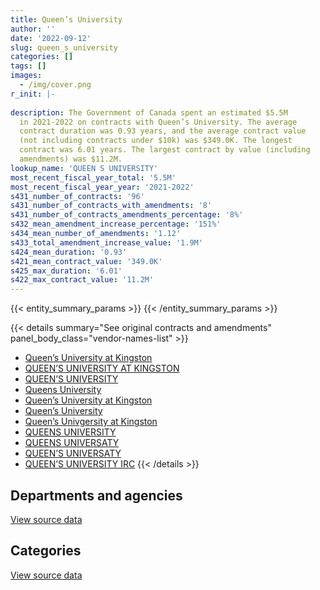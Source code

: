 ```yaml
---
title: Queen’s University
author: ''
date: '2022-09-12'
slug: queen_s_university
categories: []
tags: []
images:
  - /img/cover.png
r_init: |-
  
description: The Government of Canada spent an estimated $5.5M
  in 2021-2022 on contracts with Queen’s University. The average
  contract duration was 0.93 years, and the average contract value
  (not including contracts under $10k) was $349.0K. The longest
  contract was 6.01 years. The largest contract by value (including
  amendments) was $11.2M.
lookup_name: 'QUEEN S UNIVERSITY'
most_recent_fiscal_year_total: '5.5M'
most_recent_fiscal_year_year: '2021-2022'
s431_number_of_contracts: '96'
s431_number_of_contracts_with_amendments: '8'
s431_number_of_contracts_amendments_percentage: '8%'
s432_mean_amendment_increase_percentage: '151%'
s434_mean_number_of_amendments: '1.12'
s433_total_amendment_increase_value: '1.9M'
s424_mean_duration: '0.93'
s421_mean_contract_value: '349.0K'
s425_max_duration: '6.01'
s422_max_contract_value: '11.2M'
---
```


<script src="/rmarkdown-libs/htmlwidgets/htmlwidgets.js"></script>
<link href="/rmarkdown-libs/datatables-css/datatables-crosstalk.css" rel="stylesheet" />
<script src="/rmarkdown-libs/datatables-binding/datatables.js"></script>
<script src="/rmarkdown-libs/jquery/jquery-3.6.0.min.js"></script>
<link href="/rmarkdown-libs/dt-core-bootstrap/css/dataTables.bootstrap.min.css" rel="stylesheet" />
<link href="/rmarkdown-libs/dt-core-bootstrap/css/dataTables.bootstrap.extra.css" rel="stylesheet" />
<script src="/rmarkdown-libs/dt-core-bootstrap/js/jquery.dataTables.min.js"></script>
<script src="/rmarkdown-libs/dt-core-bootstrap/js/dataTables.bootstrap.min.js"></script>
<link href="/rmarkdown-libs/crosstalk/css/crosstalk.min.css" rel="stylesheet" />
<script src="/rmarkdown-libs/crosstalk/js/crosstalk.min.js"></script>
<script src="/rmarkdown-libs/htmlwidgets/htmlwidgets.js"></script>
<link href="/rmarkdown-libs/datatables-css/datatables-crosstalk.css" rel="stylesheet" />
<script src="/rmarkdown-libs/datatables-binding/datatables.js"></script>
<script src="/rmarkdown-libs/jquery/jquery-3.6.0.min.js"></script>
<link href="/rmarkdown-libs/dt-core-bootstrap/css/dataTables.bootstrap.min.css" rel="stylesheet" />
<link href="/rmarkdown-libs/dt-core-bootstrap/css/dataTables.bootstrap.extra.css" rel="stylesheet" />
<script src="/rmarkdown-libs/dt-core-bootstrap/js/jquery.dataTables.min.js"></script>
<script src="/rmarkdown-libs/dt-core-bootstrap/js/dataTables.bootstrap.min.js"></script>
<link href="/rmarkdown-libs/crosstalk/css/crosstalk.min.css" rel="stylesheet" />
<script src="/rmarkdown-libs/crosstalk/js/crosstalk.min.js"></script>

{{< entity_summary_params >}}
{{< /entity_summary_params >}}

{{< details summary="See original contracts and amendments" panel_body_class="vendor-names-list" >}}
- [Queen’s University at Kingston](https://search.open.canada.ca/en/ct/?sort=contract_value_f%20desc&page=1&search_text=%22Queen%27s%20University%20at%20Kingston%22)
- [QUEEN’S UNIVERSITY AT KINGSTON](https://search.open.canada.ca/en/ct/?sort=contract_value_f%20desc&page=1&search_text=%22QUEEN%27S%20UNIVERSITY%20AT%20KINGSTON%22)
- [QUEEN’S UNIVERSITY](https://search.open.canada.ca/en/ct/?sort=contract_value_f%20desc&page=1&search_text=%22QUEEN%27S%20UNIVERSITY%22)
- [Queens University](https://search.open.canada.ca/en/ct/?sort=contract_value_f%20desc&page=1&search_text=%22Queens%20University%22)
- [Queen’s University at Kingston](https://search.open.canada.ca/en/ct/?sort=contract_value_f%20desc&page=1&search_text=%22Queen%e2%80%99s%20University%20at%20Kingston%22)
- [Queen’s University](https://search.open.canada.ca/en/ct/?sort=contract_value_f%20desc&page=1&search_text=%22Queen%27s%20University%22)
- [Queen’s Univgersity at Kingston](https://search.open.canada.ca/en/ct/?sort=contract_value_f%20desc&page=1&search_text=%22Queen%27s%20Univgersity%20at%20Kingston%22)
- [QUEENS UNIVERSITY](https://search.open.canada.ca/en/ct/?sort=contract_value_f%20desc&page=1&search_text=%22QUEENS%20UNIVERSITY%22)
- [QUEENS UNIVERSATY](https://search.open.canada.ca/en/ct/?sort=contract_value_f%20desc&page=1&search_text=%22QUEENS%20UNIVERSATY%22)
- [QUEEN’S UNIVERSATY](https://search.open.canada.ca/en/ct/?sort=contract_value_f%20desc&page=1&search_text=%22QUEEN%27S%20UNIVERSATY%22)
- [QUEEN’S UNIVERSITY IRC](https://search.open.canada.ca/en/ct/?sort=contract_value_f%20desc&page=1&search_text=%22QUEEN%27S%20UNIVERSITY%20IRC%22)
{{< /details >}}

## Departments and agencies

<div id="htmlwidget-1" style="width:100%;height:auto;" class="datatables html-widget"></div>
<script type="application/json" data-for="htmlwidget-1">{"x":{"style":"bootstrap","filter":"none","vertical":false,"data":[["<a href=\"/departments/aandc-aadnc/\">Crown-Indigenous Relations and Northern Affairs Canada<\/a>","<a href=\"/departments/cas-satj/\">Courts Administration Service<\/a>","<a href=\"/departments/cbsa-asfc/\">Canada Border Services Agency<\/a>","<a href=\"/departments/cnsc-ccsn/\">Canadian Nuclear Safety Commission<\/a>","<a href=\"/departments/dnd-mdn/\">National Defence<\/a>","<a href=\"/departments/ec/\">Environment and Climate Change Canada<\/a>","<a href=\"/departments/esdc-edsc/\">Employment and Social Development Canada<\/a>","<a href=\"/departments/ic/\">Innovation, Science and Economic Development Canada<\/a>","<a href=\"/departments/nrc-cnrc/\">National Research Council Canada<\/a>","<a href=\"/departments/nrcan-rncan/\">Natural Resources Canada<\/a>","<a href=\"/departments/phac-aspc/\">Public Health Agency of Canada<\/a>","<a href=\"/departments/pwgsc-tpsgc/\">Public Services and Procurement Canada<\/a>","<a href=\"/departments/tbs-sct/\">Treasury Board of Canada Secretariat<\/a>"],[null,9352.06,null,74163.35,3857555.29,42831.12,94860,13277.5,13085.4,44679.2,219329.32,18525.6,null],[null,null,55935,null,2024836.39,110071.81,8607.43,null,42521.55,15281,322589.75,138374.9,null],[null,null,null,65566.88,4223772.89,46843.25,37072.86,null,78655.97,131220,264935.1,null,39550],[30870,null,null,79244.74,4092308.23,null,18361.95,null,115291.64,117425,1007520.75,null,27459]],"container":"<table class=\"table table-striped table-hover row-border order-column display\">\n  <thead>\n    <tr>\n      <th>Department<\/th>\n      <th>2018-2019<\/th>\n      <th>2019-2020<\/th>\n      <th>2020-2021<\/th>\n      <th>2021-2022<\/th>\n    <\/tr>\n  <\/thead>\n<\/table>","options":{"order":[[4,"desc"]],"pageLength":10,"autoWidth":true,"columnDefs":[{"targets":1,"render":"function(data, type, row, meta) {\n    return type !== 'display' ? data : DTWidget.formatCurrency(data, \"$\", 2, 3, \",\", \".\", true, null);\n  }"},{"targets":2,"render":"function(data, type, row, meta) {\n    return type !== 'display' ? data : DTWidget.formatCurrency(data, \"$\", 2, 3, \",\", \".\", true, null);\n  }"},{"targets":3,"render":"function(data, type, row, meta) {\n    return type !== 'display' ? data : DTWidget.formatCurrency(data, \"$\", 2, 3, \",\", \".\", true, null);\n  }"},{"targets":4,"render":"function(data, type, row, meta) {\n    return type !== 'display' ? data : DTWidget.formatCurrency(data, \"$\", 2, 3, \",\", \".\", true, null);\n  }"},{"width":"16%","targets":[1,2,3,4]},{"className":"dt-right","targets":[1,2,3,4]}],"orderClasses":false}},"evals":["options.columnDefs.0.render","options.columnDefs.1.render","options.columnDefs.2.render","options.columnDefs.3.render"],"jsHooks":[]}</script>
<p class="text-right">
<a href="https://github.com/GoC-Spending/contracts-data/tree/main/data/out/vendors/queen_s_university/summary_by_fiscal_year_by_department.csv" class="source-data-link btn btn-link">View source data</a>
</p>

## Categories

<div id="htmlwidget-2" style="width:100%;height:auto;" class="datatables html-widget"></div>
<script type="application/json" data-for="htmlwidget-2">{"x":{"style":"bootstrap","filter":"none","vertical":false,"data":[["<a href=\"/categories/facilities_and_construction/\">Facilities and construction<\/a>","<a href=\"/categories/office_management/\">Office management<\/a>","<a href=\"/categories/professional_services/\">Professional services<\/a>","<a href=\"/categories/medical/\">Medical<\/a>","<a href=\"/categories/human_capital/\">Human capital<\/a>"],[152883.32,13085.4,483675.48,2631173.7,1106840.94],[213231.84,null,431041.14,null,2073944.85],[1548736.8,null,291697.09,50642.88,2996540.19],[886668.2,null,1124598,null,3477215.11]],"container":"<table class=\"table table-striped table-hover row-border order-column display\">\n  <thead>\n    <tr>\n      <th>Category<\/th>\n      <th>2018-2019<\/th>\n      <th>2019-2020<\/th>\n      <th>2020-2021<\/th>\n      <th>2021-2022<\/th>\n    <\/tr>\n  <\/thead>\n<\/table>","options":{"order":[[4,"desc"]],"dom":"t","pageLength":30,"autoWidth":true,"columnDefs":[{"targets":1,"render":"function(data, type, row, meta) {\n    return type !== 'display' ? data : DTWidget.formatCurrency(data, \"$\", 2, 3, \",\", \".\", true, null);\n  }"},{"targets":2,"render":"function(data, type, row, meta) {\n    return type !== 'display' ? data : DTWidget.formatCurrency(data, \"$\", 2, 3, \",\", \".\", true, null);\n  }"},{"targets":3,"render":"function(data, type, row, meta) {\n    return type !== 'display' ? data : DTWidget.formatCurrency(data, \"$\", 2, 3, \",\", \".\", true, null);\n  }"},{"targets":4,"render":"function(data, type, row, meta) {\n    return type !== 'display' ? data : DTWidget.formatCurrency(data, \"$\", 2, 3, \",\", \".\", true, null);\n  }"},{"width":"16%","targets":[1,2,3,4]},{"className":"dt-right","targets":[1,2,3,4]}],"orderClasses":false,"lengthMenu":[10,25,30,50,100]}},"evals":["options.columnDefs.0.render","options.columnDefs.1.render","options.columnDefs.2.render","options.columnDefs.3.render"],"jsHooks":[]}</script>
<p class="text-right">
<a href="https://github.com/GoC-Spending/contracts-data/tree/main/data/out/vendors/queen_s_university/summary_by_fiscal_year_by_category.csv" class="source-data-link btn btn-link">View source data</a>
</p>

